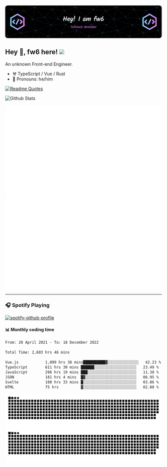 ![Header](github-header-image.png)

## Hey 👋, fw6 here! <img src="https://github.githubassets.com/images/mona-whisper.gif" height="24" />


An unknown Front-end Engineer.

-   :hammer_and_pick: TypeScript / Vue / Rust
-   :man: Pronouns: he/him


[![Readme Quotes](https://quotes-github-readme.vercel.app/api?type=horizontal&theme=algolia)](https://github.com/piyushsuthar/github-readme-quotes)



![Github Stats](https://github-readme-stats.vercel.app/api?username=fw6&bg_color=30,e96443,904e95&title_color=fff&text_color=fff)

![](https://raw.githubusercontent.com/fw6/github-stats-transparent/output/generated/overview.svg)
![](https://raw.githubusercontent.com/fw6/github-stats-transparent/output/generated/languages.svg)


---

### 🎧 Spotify Playing

<!-- ![spotify-github-profile](/img/default.svg) -->

[![spotify-github-profile](https://spotify-github-profile.vercel.app/api/view?uid=r6wn4hdvypv0lkzyrj0e0pjct&cover_image=true&theme=default&bar_color=53b14f&bar_color_cover=true)](https://github.com/kittinan/spotify-github-profile)
#### :bar_chart: Monthly coding time

<!--START_SECTION:waka-->

```text
From: 28 April 2021 - To: 18 December 2022

Total Time: 2,603 hrs 46 mins

Vue.js            1,099 hrs 38 mins██████████▓░░░░░░░░░░░░░░   42.23 %
TypeScript        611 hrs 30 mins ██████░░░░░░░░░░░░░░░░░░░   23.49 %
JavaScript        296 hrs 19 mins ███░░░░░░░░░░░░░░░░░░░░░░   11.38 %
JSON              181 hrs 4 mins  █▓░░░░░░░░░░░░░░░░░░░░░░░   06.95 %
Svelte            100 hrs 33 mins █░░░░░░░░░░░░░░░░░░░░░░░░   03.86 %
HTML              75 hrs          ▓░░░░░░░░░░░░░░░░░░░░░░░░   02.88 %
```

<!--END_SECTION:waka-->




![github contribution grid snake animation](https://raw.githubusercontent.com/platane/platane/output/github-contribution-grid-snake-dark.svg#gh-dark-mode-only)![github contribution grid snake animation](https://raw.githubusercontent.com/platane/platane/output/github-contribution-grid-snake.svg#gh-light-mode-only)
